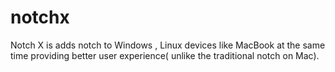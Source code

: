 # notchx
Notch X is adds notch to Windows , Linux devices like MacBook at the same time providing better user experience( unlike the traditional notch on Mac).

